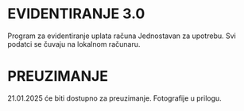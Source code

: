 # EVIDENTIRANJE 3.0
Program za evidentiranje uplata računa
Jednostavan za upotrebu.
Svi podatci se čuvaju na lokalnom računaru.

# PREUZIMANJE
21.01.2025 će biti dostupno za preuzimanje.
Fotografije u prilogu.
